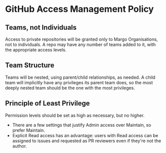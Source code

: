 # GitHub Access Management Policy

## Teams, not Individuals

Access to private repositories will be granted only to Margo Organisations, not to individuals. A repo may have any number of teams added to it, with the appropriate access levels.

## Team Structure
Teams will be nested, using parent/child relationships, as needed. A child team will implicitly have any privileges its parent team does, so the most deeply nested team should be the one with the most privileges.

## Principle of Least Privilege

 Permission levels should be set as high as necessary, but no higher.

- There are a few settings that justify Admin access over Maintain, so prefer Maintain.
- Explicit Read access has an advantage: users with Read access can be assigned to issues and requested as PR reviewers even if they're not the author.
